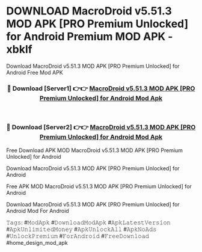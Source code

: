 # DOWNLOAD MacroDroid v5.51.3 MOD APK [PRO Premium Unlocked] for Android Premium MOD APK - xbklf
Download MacroDroid v5.51.3 MOD APK [PRO Premium Unlocked] for Android Free Mod APK

<div align="center">
<h3>🔴 Download [Server1] 👉👉 <a href="https://apk-comot.site?title=MacroDroid_v5.51.3_MOD_APK_[PRO_Premium_Unlocked]_for_Android">MacroDroid v5.51.3 MOD APK [PRO Premium Unlocked] for Android Mod Apk</a></h3><br>

<h3>🔴 Download [Server2] 👉👉 <a href="https://apk-comot.site?title=MacroDroid_v5.51.3_MOD_APK_[PRO_Premium_Unlocked]_for_Android">MacroDroid v5.51.3 MOD APK [PRO Premium Unlocked] for Android Mod Apk</a></h3>
</div>


Free Download APK MOD MacroDroid v5.51.3 MOD APK [PRO Premium Unlocked] for Android

Download MacroDroid v5.51.3 MOD APK [PRO Premium Unlocked] for Android 

Free APK MOD MacroDroid v5.51.3 MOD APK [PRO Premium Unlocked] for Android 

Download MacroDroid v5.51.3 MOD APK [PRO Premium Unlocked] for Android Mod For Android

𝚃𝚊𝚐𝚜: #𝙼𝚘𝚍𝙰𝚙𝚔 #𝙳𝚘𝚠𝚗𝚕𝚘𝚊𝚍𝙼𝚘𝚍𝙰𝚙𝚔 #𝙰𝚙𝚔𝙻𝚊𝚝𝚎𝚜𝚝𝚅𝚎𝚛𝚜𝚒𝚘𝚗 #𝙰𝚙𝚔𝚄𝚗𝚕𝚒𝚖𝚒𝚝𝚎𝚍𝙼𝚘𝚗𝚎𝚢 #𝙰𝚙𝚔𝚄𝚗𝚕𝚘𝚌𝚔𝙰𝚕𝚕 #𝙰𝚙𝚔𝙽𝚘𝙰𝚍𝚜 #𝚄𝚗𝚕𝚘𝚌𝚔𝙿𝚛𝚎𝚖𝚒𝚞𝚖 #𝙵𝚘𝚛𝙰𝚗𝚍𝚛𝚘𝚒𝚍 #𝙵𝚛𝚎𝚎𝙳𝚘𝚠𝚗𝚕𝚘𝚊𝚍 #home_design_mod_apk